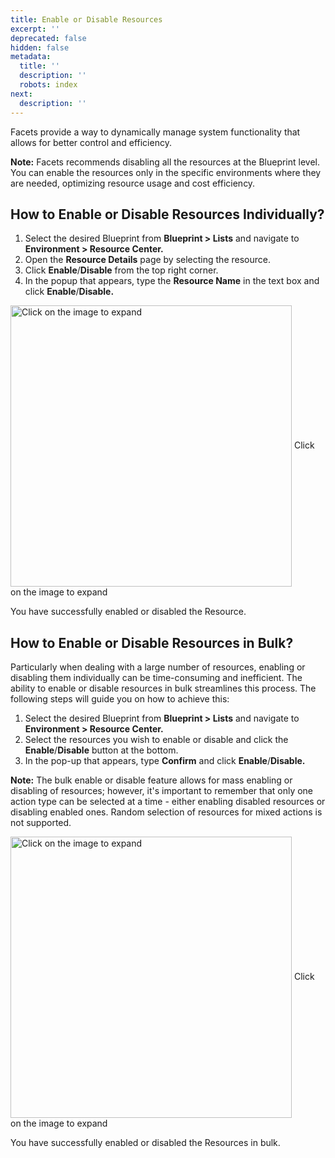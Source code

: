 ```yaml
---
title: Enable or Disable Resources
excerpt: ''
deprecated: false
hidden: false
metadata:
  title: ''
  description: ''
  robots: index
next:
  description: ''
---
```

Facets provide a way to dynamically manage system functionality that allows for better control and efficiency.

**Note:** Facets recommends disabling all the resources at the Blueprint level. You can enable the resources only in the specific environments where they are needed, optimizing resource usage and cost efficiency.

## How to Enable or Disable Resources Individually?

1. Select the desired Blueprint from **Blueprint > Lists** and navigate to **Environment > Resource Center.**
2. Open the **Resource Details** page by selecting the resource.
3. Click **Enable**/**Disable** from the top right corner. 
4. In the popup that appears,  type the **Resource Name** in the text box and click **Enable**/**Disable.**

<Image alt="Click on the image to expand" align="center" width="450px" border={true} src="https://files.readme.io/aab3cb6-disable_individually.gif">
  Click on the image to expand
</Image>

You have successfully enabled or disabled the Resource.

## How to Enable or Disable Resources in Bulk?

Particularly when dealing with a large number of resources, enabling or disabling them individually can be time-consuming and inefficient. The ability to enable or disable resources in bulk streamlines this process. The following steps will guide you on how to achieve this:

1. Select the desired Blueprint from **Blueprint > Lists** and navigate to **Environment > Resource Center.**
2. Select the resources you wish to enable or disable and click the **Enable**/**Disable** button at the bottom.
3. In the pop-up that appears, type **Confirm** and click **Enable**/**Disable.**

**Note:** The bulk enable or disable feature allows for mass enabling or disabling of resources; however, it's important to remember that only one action type can be selected at a time - either enabling disabled resources or disabling enabled ones. Random selection of resources for mixed actions is not supported.

<Image alt="Click on the image to expand" align="center" width="450px" border={true} src="https://files.readme.io/74814f9-disable_in_bulk.gif">
  Click on the image to expand
</Image>

You have successfully enabled or disabled the Resources in bulk.
